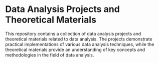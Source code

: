 # Data Analysis Projects and Theoretical Materials

This repository contains a collection of data analysis projects and theoretical materials related to data analysis. 
The projects demonstrate practical implementations of various data analysis techniques, while the theoretical materials provide an understanding of key concepts and methodologies in the field of data analysis.
